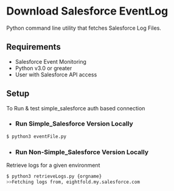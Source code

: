 # Download Salesforce EventLog 

Python command line utility that fetches Salesforce Log Files.

## Requirements

* Salesforce Event Monitoring
* Python v3.0 or greater
* User with Salesforce API access

## Setup

To Run & test simple_salesforce auth based connection 

* ### Run Simple_Salesforce Version Locally

```sh
$ python3 eventFile.py
```

* ### Run Non-Simple_Salesforce Version Locally

Retrieve logs for a given environment

```sh
$ python3 retrieveLogs.py {orgname}
>>Fetching logs from, eightfold.my.salesforce.com
```
